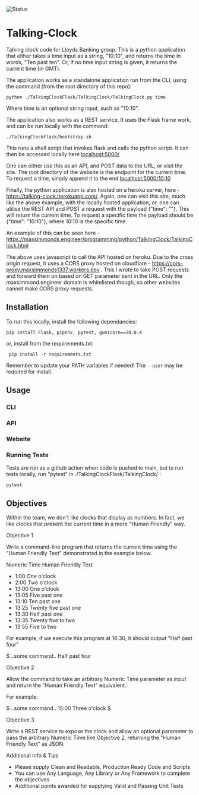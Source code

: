 
![Status](https://github.com/maxsimmonds1337/Talking-Clock/actions/workflows/python-app.yml/badge.svg?event=push)

# Talking-Clock
Talking clock code for Lloyds Banking group. This is a python application that either takes a time input as a string, "10:10", and returns the time in words, "Ten past ten". Or, if no time input string is given, it returns the current time (in GMT).

The application works as a standalone application run from the CLI, using the command (from the root directory of this repo):

```
python ./TalkingClockFlask/TalkingClock/TalkingClock.py time
```
Where time is an optional string input, such as "10:10".

The application also works as a REST service. It uses the Flask frame work, and can be run locally with the command:

```
./TalkingClockFlask/bootstrap.sh
```

This runs a shell script that invokes flask and calls the python script. It can then be accessed locally here <a href = "localhost:/5000">localhost:5000/</a>

One can either use this as an API, and POST data to the URL, or visit the site. The root directory of the website is the endpoint for the current time. To request a time, simply append it to the end <a href = "localhost:5000/10:10">localhost:5000/10:10</a>

Finally, the python application is also hosted on a heroku server, here - <a href = "https://talking-clock.herokuapp.com/">https://talking-clock.herokuapp.com/</a>. Again, one can visit this site, much like the above example, with the locally hosted application, or, one can utilise the REST API and POST a request with the payload {"time": ""}. This will return the current time. To request a specific time the payload should be {"time": "10:10"}, where 10:10 is the specific time.

An example of this can be seen here - <a href = "https://maxsimmonds.engineer/programming/python/TalkingClock/TalkingClock.html"> https://maxsimmonds.engineer/programming/python/TalkingClock/TalkingClock.html </a>

The above uses javascript to call the API hosted on heroku. Due to the cross origin request, it uses a CORS proxy hosted on cloudflare - <a href = "https://cors-proxy.maxsimmonds1337.workers.dev"> https://cors-proxy.maxsimmonds1337.workers.dev </a>. This I wrote to take POST requests and forward them on based on GET parameter sent in the URL. Only the maxsimmond.engineer domain is whitelisted though, so other websites cannot make CORS proxy requests.

## Installation

To run this locally, install the following dependancies:

```
pip install Flask, pipenv, pytest, gunicorn==20.0.4
```

or, install from the requirements.txt:

```
 pip install -r requirements.txt
 ```

Remember to update your PATH variables if needed! The ``` --user ``` may be required for install.

## Usage

### CLI

### API

### Website

### Running Tests

Tests are run as a github action when code is pushed to main, but to run tests locally, run "pytest" in ./TalkingClockFlask/TalkingClock/ :
```
pytest
```

## Objectives 

Within the team, we don't like clocks that display as numbers. In fact, we like clocks that present the current time in a more "Human Friendly" way.

Objective 1

Write a command-line program that returns the current time using the "Human Friendly Text" demonstrated in the example below.

 

Numeric Time Human Friendly Text

 

- 1:00 One o'clock
- 2:00 Two o'clock
- 13:00 One o'clock
- 13:05 Five past one
- 13:10 Ten past one
- 13:25 Twenty five past one
- 13:30 Half past one
- 13:35 Twenty five to two
- 13:55 Five to two
 

For example, if we execute this program at 16:30, it should output "Half past four"

 

$ ..some command..
Half past four

Objective 2

Allow the command to take an arbitrary Numeric Time parameter as input and return the "Human Friendly Text" equivalent.

For example:

$ ..some command.. 15:00
Three o'clock
$

Objective 3

Write a REST service to expose the clock and allow an optional parameter to pass the arbitrary Numeric Time like Objective 2, returning the "Human Friendly Text" as JSON.

Additional Info & Tips

- Please supply Clean and Readable, Production Ready Code and Scripts
- You can use Any Language, Any Library or Any Framework to complete the objectives
- Additional points awarded for supplying Valid and Passing Unit Tests
